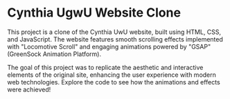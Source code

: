 # Cynthia UgwU Website Clone

This project is a clone of the Cynthia UwU website, built using HTML, CSS, and JavaScript. The website features smooth scrolling effects implemented with "Locomotive Scroll" and engaging animations powered by "GSAP" (GreenSock Animation Platform). 

The goal of this project was to replicate the aesthetic and interactive elements of the original site, enhancing the user experience with modern web technologies. Explore the code to see how the animations and effects were achieved!

